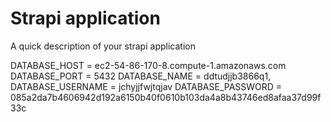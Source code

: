 # Strapi application

A quick description of your strapi application

DATABASE_HOST = ec2-54-86-170-8.compute-1.amazonaws.com
DATABASE_PORT = 5432
DATABASE_NAME = ddtudjjb3866q1,
DATABASE_USERNAME = jchyjjfwjtqjav
DATABASE_PASSWORD = 085a2da7b4606942d192a6150b40f0610b103da4a8b43746ed8afaa37d99f33c
